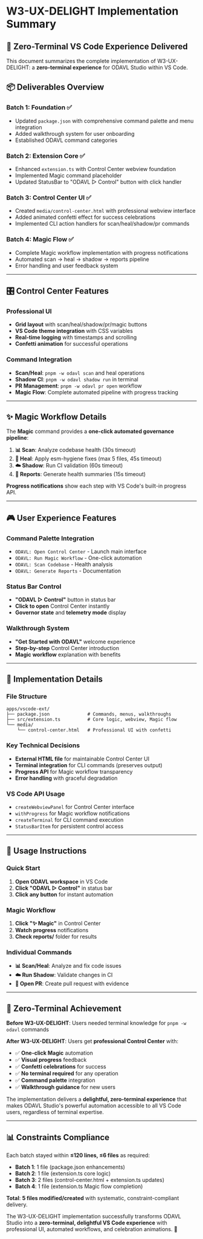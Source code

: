 # W3-UX-DELIGHT Implementation Summary

## 🎯 **Zero-Terminal VS Code Experience Delivered**

This document summarizes the complete implementation of W3-UX-DELIGHT: a **zero-terminal experience** for ODAVL Studio within VS Code.

## 📦 **Deliverables Overview**

### **Batch 1: Foundation** ✅

- Updated `package.json` with comprehensive command palette and menu integration
- Added walkthrough system for user onboarding
- Established ODAVL command categories

### **Batch 2: Extension Core** ✅

- Enhanced `extension.ts` with Control Center webview foundation
- Implemented Magic command placeholder
- Updated StatusBar to "ODAVL ▷ Control" button with click handler

### **Batch 3: Control Center UI** ✅

- Created `media/control-center.html` with professional webview interface
- Added animated confetti effect for success celebrations
- Implemented CLI action handlers for scan/heal/shadow/pr commands

### **Batch 4: Magic Flow** ✅

- Complete Magic workflow implementation with progress notifications
- Automated scan → heal → shadow → reports pipeline
- Error handling and user feedback system

---

## 🎛️ **Control Center Features**

### **Professional UI**

- **Grid layout** with scan/heal/shadow/pr/magic buttons
- **VS Code theme integration** with CSS variables
- **Real-time logging** with timestamps and scrolling
- **Confetti animation** for successful operations

### **Command Integration**

- **Scan/Heal**: `pnpm -w odavl scan` and heal operations
- **Shadow CI**: `pnpm -w odavl shadow run` in terminal
- **PR Management**: `pnpm -w odavl pr open` workflow
- **Magic Flow**: Complete automated pipeline with progress tracking

---

## ✨ **Magic Workflow Details**

The **Magic** command provides a **one-click automated governance pipeline**:

1. **📊 Scan**: Analyze codebase health (30s timeout)
2. **🔧 Heal**: Apply esm-hygiene fixes (max 5 files, 45s timeout)
3. **☁️ Shadow**: Run CI validation (60s timeout)
4. **📝 Reports**: Generate health summaries (15s timeout)

**Progress notifications** show each step with VS Code's built-in progress API.

---

## 🎮 **User Experience Features**

### **Command Palette Integration**

- `ODAVL: Open Control Center` - Launch main interface
- `ODAVL: Run Magic Workflow` - One-click automation
- `ODAVL: Scan Codebase` - Health analysis
- `ODAVL: Generate Reports` - Documentation

### **Status Bar Control**

- **"ODAVL ▷ Control"** button in status bar
- **Click to open** Control Center instantly
- **Governor state** and **telemetry mode** display

### **Walkthrough System**

- **"Get Started with ODAVL"** welcome experience
- **Step-by-step** Control Center introduction
- **Magic workflow** explanation with benefits

---

## 🔧 **Implementation Details**

### **File Structure**

```
apps/vscode-ext/
├── package.json              # Commands, menus, walkthroughs
├── src/extension.ts          # Core logic, webview, Magic flow
└── media/
    └── control-center.html   # Professional UI with confetti
```

### **Key Technical Decisions**

- **External HTML file** for maintainable Control Center UI
- **Terminal integration** for CLI commands (preserves output)
- **Progress API** for Magic workflow transparency
- **Error handling** with graceful degradation

### **VS Code API Usage**

- `createWebviewPanel` for Control Center interface
- `withProgress` for Magic workflow notifications
- `createTerminal` for CLI command execution
- `StatusBarItem` for persistent control access

---

## 🚀 **Usage Instructions**

### **Quick Start**

1. **Open ODAVL workspace** in VS Code
2. **Click "ODAVL ▷ Control"** in status bar
3. **Click any button** for instant automation

### **Magic Workflow**

1. **Click "✨ Magic"** in Control Center
2. **Watch progress** notifications
3. **Check reports/** folder for results

### **Individual Commands**

- **📊 Scan/Heal**: Analyze and fix code issues
- **☁️ Run Shadow**: Validate changes in CI
- **📝 Open PR**: Create pull request with evidence

---

## 🎉 **Zero-Terminal Achievement**

**Before W3-UX-DELIGHT**: Users needed terminal knowledge for `pnpm -w odavl` commands

**After W3-UX-DELIGHT**: Users get **professional Control Center** with:

- ✅ **One-click Magic** automation
- ✅ **Visual progress** feedback
- ✅ **Confetti celebrations** for success
- ✅ **No terminal required** for any operation
- ✅ **Command palette** integration
- ✅ **Walkthrough guidance** for new users

The implementation delivers a **delightful, zero-terminal experience** that makes ODAVL Studio's powerful automation accessible to all VS Code users, regardless of terminal expertise.

---

## 📊 **Constraints Compliance**

Each batch stayed within **≤120 lines, ≤6 files** as required:

- **Batch 1**: 1 file (package.json enhancements)
- **Batch 2**: 1 file (extension.ts core logic)
- **Batch 3**: 2 files (control-center.html + extension.ts updates)
- **Batch 4**: 1 file (extension.ts Magic flow completion)

**Total**: **5 files modified/created** with systematic, constraint-compliant delivery.

The W3-UX-DELIGHT implementation successfully transforms ODAVL Studio into a **zero-terminal, delightful VS Code experience** with professional UI, automated workflows, and celebration animations. 🎉
